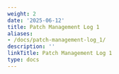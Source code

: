 ```yaml
---
weight: 2
date: '2025-06-12'
title: Patch Management Log 1
aliases:
- /docs/patch-management-log_1/
description: ''
linkTitle: Patch Management Log 1
type: docs
---
```


